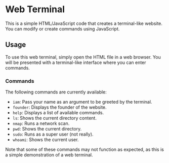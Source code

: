 # Web Terminal

This is a simple HTML/JavaScript code that creates a terminal-like website. You can modify or create commands using JavaScript.

## Usage

To use this web terminal, simply open the HTML file in a web browser. You will be presented with a terminal-like interface where you can enter commands.

### Commands

The following commands are currently available:

- `iam`: Pass your name as an argument to be greeted by the terminal.
- `founder`: Displays the founder of the website.
- `help`: Displays a list of available commands.
- `ls`: Shows the current directory content.
- `nmap`: Runs a network scan.
- `pwd`: Shows the current directory.
- `sudo`: Runs as a super user (not really).
- `whoami`: Shows the current user.

Note that some of these commands may not function as expected, as this is a simple demonstration of a web terminal.
